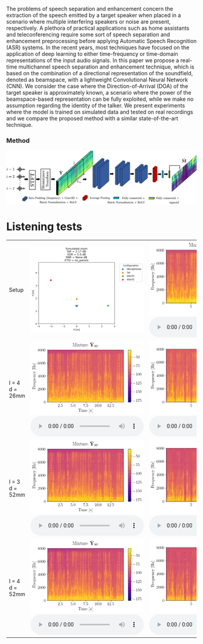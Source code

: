 The problems of speech separation and enhancement concern the extraction of the speech emitted by a target speaker when placed in a scenario where multiple interfering speakers or noise are present, respectively. A plethora of practical applications such as home assistants and teleconferencing require some sort of speech separation and enhancement preprocessing before applying Automatic Speech Recognition (ASR) systems. In the recent years, most techniques have focused on the application of deep learning to either time-frequency or time-domain representations of the input audio signals. In this paper we propose a real-time multichannel speech separation and enhancement technique, which is based on the combination of a directional representation of the soundfield, denoted as beamspace, with a lightweight Convolutional Neural Network (CNN). We consider the case where the Direction-of-Arrival (DOA) of the target speaker is approximately known, a scenario where the power of the beamspace-based representation can be fully exploited, while we make no assumption regarding the identity of the talker. We present experiments where the model is trained on simulated data and tested on real recordings and we compare the proposed method with a similar state-of-the-art technique.


### Method
![Image](figures/pipeline.png)

# Listening tests

<table style="width: 100%; table-layout: fixed; word-wrap: normal;">
  <!-- SETUP -->
  <tr> 
    <td>
      Setup
    </td>
    <td>
      <img src="examples/exs1/ds1/setup.png" title="setup" width="100%"/>
    </td>
    <td>
      <img src="examples/exs1/ds1/mixture_mic0.png" title="mic0" width="100%"/>
      <audio controls>
        <source src="examples/exs1/ds1/mixture_mic0.wav" type="audio/mpeg">
        Your browser does not support the audio element.
      </audio>
    </td>
    <td>
      <img src="examples/exs1/ds1/target_beamspace.png" title="target" width="100%"/>
      <audio controls>
        <source src="examples/exs1/ds1/target_beamspace.wav" type="audio/mpeg">
        Your browser does not support the audio element.
      </audio>
    </td>
  </tr>
  <!-- DATASET 1 -->
  <tr> 
    <td>
      I = 4 </br>
      d = 26mm
    </td>
    <td>
      <img src="examples/exs1/ds1/mixture_beamspace.png" title="mix_beamspace" width="100%"/>
      <audio controls>
        <source src="examples/exs1/ds1/mixture_beamspace.wav" type="audio/mpeg">
        Your browser does not support the audio element.
      </audio>
    </td>
    <td>
      <img src="examples/exs1/ds1/nbdf.png" title="nbdf" width="100%"/>
      <audio controls>
        <source src="examples/exs1/ds1/nbdf.wav" type="audio/mpeg">
        Your browser does not support the audio element.
      </audio>
    </td>
    <td>
      <img src="examples/exs1/ds1/proposed.png" title="target" width="100%"/>
      <audio controls>
        <source src="examples/exs1/ds1/proposed.wav" type="audio/mpeg">
        Your browser does not support the audio element.
      </audio>
    </td>
  </tr>
  <!-- DATASET 2 -->
  <tr> 
    <td>
      I = 3 </br>
      d = 52mm
    </td>
    <td>
      <img src="examples/exs1/ds2/mixture_beamspace.png" title="mix_beamspace" width="100%"/>
      <audio controls>
        <source src="examples/exs1/ds2/mixture_beamspace.wav" type="audio/mpeg">
        Your browser does not support the audio element.
      </audio>
    </td>
    <td>
      <img src="examples/exs1/ds2/nbdf.png" title="nbdf" width="100%"/>
      <audio controls>
        <source src="examples/exs1/ds2/nbdf.wav" type="audio/mpeg">
        Your browser does not support the audio element.
      </audio>
    </td>
    <td>
      <img src="examples/exs1/ds2/proposed.png" title="target" width="100%"/>
      <audio controls>
        <source src="examples/exs1/ds2/proposed.wav" type="audio/mpeg">
        Your browser does not support the audio element.
      </audio>
    </td>
  </tr>
  <!-- DATASET 3 -->
  <tr> 
    <td>
      I = 4 </br>
      d = 52mm
    </td>
    <td>
      <img src="examples/exs1/ds3/mixture_beamspace.png" title="mix_beamspace" width="100%"/>
      <audio controls>
        <source src="examples/exs1/ds3/mixture_beamspace.wav" type="audio/mpeg">
        Your browser does not support the audio element.
      </audio>
    </td>
    <td>
      <img src="examples/exs1/ds3/nbdf.png" title="nbdf" width="100%"/>
      <audio controls>
        <source src="examples/exs1/ds3/nbdf.wav" type="audio/mpeg">
        Your browser does not support the audio element.
      </audio>
    </td>
    <td>
      <img src="examples/exs1/ds3/proposed.png" title="target" width="100%"/>
      <audio controls>
        <source src="examples/exs1/ds3/proposed.wav" type="audio/mpeg">
        Your browser does not support the audio element.
      </audio>
    </td>
  </tr>
</table>
